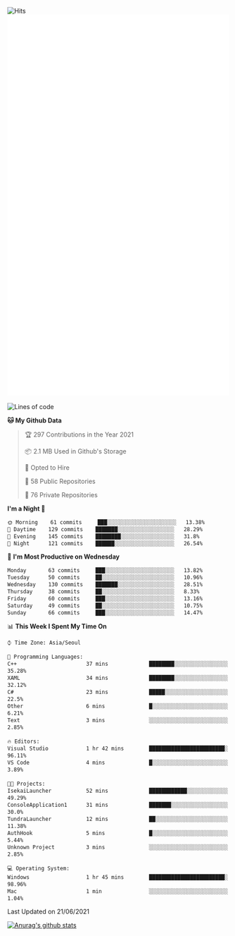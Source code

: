 ![Hits](https://hits.seeyoufarm.com/api/count/incr/badge.svg?url=https%3A%2F%2Fgithub.com%2Fkokose1234&count_bg=%2379C83D&title_bg=%23555555&icon=apple.svg&icon_color=%23E7E7E7&title=hits&edge_flat=false)
<br/>
![Metrics](https://github.com/kokose1234/kokose1234/blob/main/github-metrics.svg)

<!--START_SECTION:waka-->
![Lines of code](https://img.shields.io/badge/From%20Hello%20World%20I%27ve%20Written-13.2%20million%20lines%20of%20code-blue)

**🐱 My Github Data** 

> 🏆 297 Contributions in the Year 2021
 > 
> 📦 2.1 MB Used in Github's Storage 
 > 
> 💼 Opted to Hire
 > 
> 📜 58 Public Repositories 
 > 
> 🔑 76 Private Repositories  
 > 
**I'm a Night 🦉** 

```text
🌞 Morning    61 commits     ███░░░░░░░░░░░░░░░░░░░░░░   13.38% 
🌆 Daytime    129 commits    ███████░░░░░░░░░░░░░░░░░░   28.29% 
🌃 Evening    145 commits    ████████░░░░░░░░░░░░░░░░░   31.8% 
🌙 Night      121 commits    ██████░░░░░░░░░░░░░░░░░░░   26.54%

```
📅 **I'm Most Productive on Wednesday** 

```text
Monday       63 commits     ███░░░░░░░░░░░░░░░░░░░░░░   13.82% 
Tuesday      50 commits     ██░░░░░░░░░░░░░░░░░░░░░░░   10.96% 
Wednesday    130 commits    ███████░░░░░░░░░░░░░░░░░░   28.51% 
Thursday     38 commits     ██░░░░░░░░░░░░░░░░░░░░░░░   8.33% 
Friday       60 commits     ███░░░░░░░░░░░░░░░░░░░░░░   13.16% 
Saturday     49 commits     ██░░░░░░░░░░░░░░░░░░░░░░░   10.75% 
Sunday       66 commits     ███░░░░░░░░░░░░░░░░░░░░░░   14.47%

```


📊 **This Week I Spent My Time On** 

```text
⌚︎ Time Zone: Asia/Seoul

💬 Programming Languages: 
C++                      37 mins             ████████░░░░░░░░░░░░░░░░░   35.28% 
XAML                     34 mins             ████████░░░░░░░░░░░░░░░░░   32.12% 
C#                       23 mins             █████░░░░░░░░░░░░░░░░░░░░   22.5% 
Other                    6 mins              █░░░░░░░░░░░░░░░░░░░░░░░░   6.21% 
Text                     3 mins              ░░░░░░░░░░░░░░░░░░░░░░░░░   2.85%

🔥 Editors: 
Visual Studio            1 hr 42 mins        ████████████████████████░   96.11% 
VS Code                  4 mins              █░░░░░░░░░░░░░░░░░░░░░░░░   3.89%

🐱‍💻 Projects: 
IsekaiLauncher           52 mins             ████████████░░░░░░░░░░░░░   49.29% 
ConsoleApplication1      31 mins             ███████░░░░░░░░░░░░░░░░░░   30.0% 
TundraLauncher           12 mins             ██░░░░░░░░░░░░░░░░░░░░░░░   11.38% 
AuthHook                 5 mins              █░░░░░░░░░░░░░░░░░░░░░░░░   5.44% 
Unknown Project          3 mins              ░░░░░░░░░░░░░░░░░░░░░░░░░   2.85%

💻 Operating System: 
Windows                  1 hr 45 mins        ████████████████████████░   98.96% 
Mac                      1 min               ░░░░░░░░░░░░░░░░░░░░░░░░░   1.04%

```


 Last Updated on 21/06/2021
<!--END_SECTION:waka-->

[![Anurag's github stats](https://github-readme-stats.vercel.app/api?username=kokose1234&theme=dracula)](https://github.com/anuraghazra/github-readme-stats)



	
